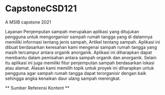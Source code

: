 # CapstoneCSD121
 A MSIB capstone 2021
 
Layanan Penjemputan sampah merupakan aplikasi yang ditujukan pengguna untuk mengorganisir sampah rumah tangga yang di dalamnya memiliki informasi tentang jenis sampah, Artikel tentang sampah. Aplikasi ini dibuat berdasarkan keresahan kami mengenai sampah rumah tangga yang masih tercampur antara organik anorganik. Aplikasi ini diharapkan dapat membantu dalam pemisahan antara sampah organik dan anorganik. Selain itu aplikasi ini juga memiliki fitur penjemputan sampah berdasarkan lokasi atau alamat. Alasan kami memilih topik untuk proyek ini diharapkan untuk pengguna agar sampah rumah tangga dapat terorganisir dengan baik sehingga angka kenaikan daur ulang sampah meningkat.

** Sumber Referensi Kontent **

